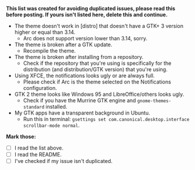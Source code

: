 **This list was created for avoiding duplicated issues, please read this before posting. If yours isn't listed here, delete this and continue.**

- The theme doesn't work in [distro] that doesn't have a GTK+ 3 version higher or equal than 3.14.
  - Arc does not support version lower than 3.14, sorry.
- The theme is broken after a GTK update.
  - Recompile the theme.
- The theme is broken after installing from a repository.
  - Check if the repository that you're using is specifically for the distribution (and distribution/GTK version) that you're using.
- Using XFCE, the notifications looks ugly or are always full.
  - Please check if Arc is the theme selected on the Notifications configuration.
- GTK 2 theme looks like Windows 95 and LibreOffice/others looks ugly.
  - Check if you have the Murrine GTK engine and `gnome-themes-standard` installed.
- My GTK apps have a transparent background in Ubuntu.
  - Run this in terminal: `gsettings set com.canonical.desktop.interface scrollbar-mode normal`.

**Mark those:**

- [ ] I read the list above.
- [ ] I read the README.
- [ ] I've checked if my issue isn't duplicated.
